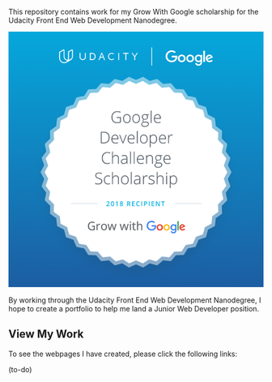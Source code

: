 This repository contains work for my Grow With Google scholarship for the Udacity Front End Web Development Nanodegree. 

![](GrowWithGoogleDeveloperChallengeScholarship.png)

By working through the Udacity Front End Web Development Nanodegree, I hope to create a portfolio to help me land a Junior Web Developer position. 

## View My Work

To see the webpages I have created, please click the following links:

(to-do)